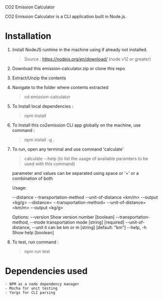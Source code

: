 CO2 Emission Calculator

CO2 Emission Calculator is a CLI application built in Node.js.

# Installation

1. Install NodeJS runtime in the machine using if already not installed. 
    > Source : https://nodejs.org/en/download/ (node v12 or greater)

2. Download this emission-calculator.zip or clone this repo

3. Extract/Unzip the contents

4. Navigate to the folder where contents extracted 
    > cd emission-calculator

5. To Install local dependencies :
    > npm install

6. To Install this co2emission CLI app globally on the machine, use command :
    > npm install -g .

7. To run, open any terminal and use command 'calculate'
    > calculate --help   (to list the usage of available paramters to be used with this command)

    parameter and values can be separated using space or '=' or a combination of both
    
    Usage: 
    
    --distance <distance> --transportation-method <type-of-transport> --unit-of-distance <km/m> --output <kg/g> 
    --distance=<distance> --transportation-method=<type-of-transport> --unit-of-distance=<km/m> --output <kg/g>

    Options:
        --version                        Show version number                 [boolean]
        --transportation-method, --mode  transportation mode       [string] [required]
        --unit-of-distance, --unit       it can be km or m    [string] [default: "km"]
        --help, -h                       Show help                           [boolean]

8. To test, run command :
    > npm run test


# Dependencies used
    - NPM as a node dependency manager
    - Mocha for unit testing
    - Yargs for CLI parsing